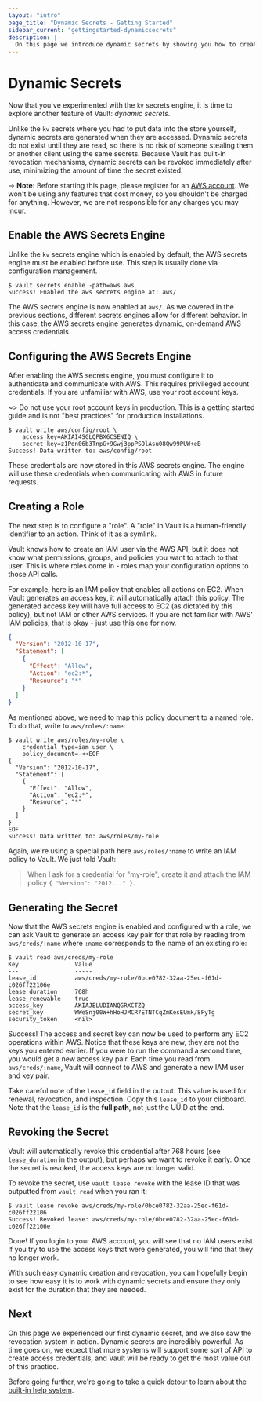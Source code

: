 ```yaml
---
layout: "intro"
page_title: "Dynamic Secrets - Getting Started"
sidebar_current: "gettingstarted-dynamicsecrets"
description: |-
  On this page we introduce dynamic secrets by showing you how to create AWS access keys with Vault.
---
```


# Dynamic Secrets

Now that you've experimented with the `kv` secrets engine, it is time to explore
another feature of Vault: _dynamic secrets_.

Unlike the `kv` secrets where you had to put data into the store yourself,
dynamic secrets are generated when they are accessed. Dynamic secrets do not
exist until they are read, so there is no risk of someone stealing them or
another client using the same secrets. Because Vault has built-in revocation
mechanisms, dynamic secrets can be revoked immediately after use, minimizing the
amount of time the secret existed.

-> **Note:** Before starting this page, please register for an
[AWS account](https://aws.amazon.com). We won't be using any features that
cost money, so you shouldn't be charged for anything. However, we are not
responsible for any charges you may incur.

## Enable the AWS Secrets Engine

Unlike the `kv` secrets engine which is enabled by default, the AWS secrets
engine must be enabled before use. This step is usually done via configuration
management.

```text
$ vault secrets enable -path=aws aws
Success! Enabled the aws secrets engine at: aws/
```

The AWS secrets engine is now enabled at `aws/`. As we covered in the previous
sections, different secrets engines allow for different behavior. In this case,
the AWS secrets engine generates dynamic, on-demand AWS access credentials.

## Configuring the AWS Secrets Engine

After enabling the AWS secrets engine, you must configure it to authenticate and
communicate with AWS. This requires privileged account credentials. If you are
unfamiliar with AWS, use your root account keys.

~> Do not use your root account keys in production. This is a getting started
guide and is not "best practices" for production installations.

```text
$ vault write aws/config/root \
    access_key=AKIAI4SGLQPBX6CSENIQ \
    secret_key=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
Success! Data written to: aws/config/root
```

These credentials are now stored in this AWS secrets engine. The engine will use
these credentials when communicating with AWS in future requests.

## Creating a Role

The next step is to configure a "role". A "role" in Vault is a human-friendly
identifier to an action. Think of it as a symlink.

Vault knows how to create an IAM user via the AWS API, but it does not know what
permissions, groups, and policies you want to attach to that user. This is where
roles come in - roles map your configuration options to those API calls.

For example, here is an IAM policy that enables all actions on EC2. When Vault
generates an access key, it will automatically attach this policy. The generated
access key will have full access to EC2 (as dictated by this policy), but not
IAM or other AWS services. If you are not familiar with AWS' IAM policies, that
is okay - just use this one for now.

```json
{
  "Version": "2012-10-17",
  "Statement": [
    {
      "Effect": "Allow",
      "Action": "ec2:*",
      "Resource": "*"
    }
  ]
}
```

As mentioned above, we need to map this policy document to a named role. To do
that, write to `aws/roles/:name`:

```text
$ vault write aws/roles/my-role \
    credential_type=iam_user \
    policy_document=-<<EOF
{
  "Version": "2012-10-17",
  "Statement": [
    {
      "Effect": "Allow",
      "Action": "ec2:*",
      "Resource": "*"
    }
  ]
}
EOF
Success! Data written to: aws/roles/my-role
```

Again, we're using a special path here `aws/roles/:name` to write an IAM policy
to Vault. We just told Vault:

> When I ask for a credential for "my-role", create it and attach the IAM policy `{ "Version": "2012..." }`.

## Generating the Secret

Now that the AWS secrets engine is enabled and configured with a role, we can
ask Vault to generate an access key pair for that role by reading from
`aws/creds/:name` where `:name` corresponds to the name of an existing role:

```text
$ vault read aws/creds/my-role
Key                Value
---                -----
lease_id           aws/creds/my-role/0bce0782-32aa-25ec-f61d-c026ff22106e
lease_duration     768h
lease_renewable    true
access_key         AKIAJELUDIANQGRXCTZQ
secret_key         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
security_token     <nil>
```

Success! The access and secret key can now be used to perform any EC2 operations
within AWS. Notice that these keys are new, they are not the keys you entered
earlier. If you were to run the command a second time, you would get a new
access key pair. Each time you read from `aws/creds/:name`, Vault will connect
to AWS and generate a new IAM user and key pair.

Take careful note of the `lease_id` field in the output. This value is used for
renewal, revocation, and inspection. Copy this `lease_id` to your clipboard.
Note that the `lease_id` is the **full path**, not just the UUID at the end.

## Revoking the Secret

Vault will automatically revoke this credential after 768 hours (see
`lease_duration` in the output), but perhaps we want to revoke it early. Once
the secret is revoked, the access keys are no longer valid.

To revoke the secret, use `vault lease revoke` with the lease ID that was outputted
from `vault read` when you ran it:

```text
$ vault lease revoke aws/creds/my-role/0bce0782-32aa-25ec-f61d-c026ff22106
Success! Revoked lease: aws/creds/my-role/0bce0782-32aa-25ec-f61d-c026ff22106e
```

Done! If you login to your AWS account, you will see that no IAM users exist. If
you try to use the access keys that were generated, you will find that they no
longer work.

With such easy dynamic creation and revocation, you can hopefully begin to see
how easy it is to work with dynamic secrets and ensure they only exist for the
duration that they are needed.

## Next

On this page we experienced our first dynamic secret, and we also saw the
revocation system in action. Dynamic secrets are incredibly powerful. As time
goes on, we expect that more systems will support some sort of API to create
access credentials, and Vault will be ready to get the most value out of this
practice.

Before going further, we're going to take a quick detour to learn about the
[built-in help system](/intro/getting-started/help.html).
